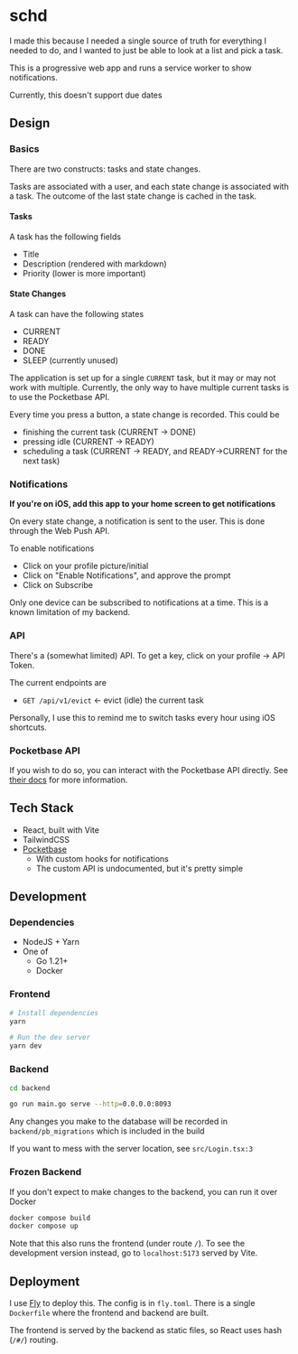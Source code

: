 # schd

I made this because I needed a single source of truth for everything I needed to
do, and I wanted to just be able to look at a list and pick a task.

This is a progressive web app and runs a service worker to show notifications.

Currently, this doesn't support due dates

## Design

### Basics

There are two constructs: tasks and state changes.

Tasks are associated with a user, and each state change is associated with a
task. The outcome of the last state change is cached in the task.

#### Tasks

A task has the following fields

- Title
- Description (rendered with markdown)
- Priority (lower is more important)

#### State Changes

A task can have the following states

- CURRENT
- READY
- DONE
- SLEEP (currently unused)

The application is set up for a single `CURRENT` task, but it may or may not
work with multiple. Currently, the only way to have multiple current tasks is to
use the Pocketbase API.

Every time you press a button, a state change is recorded. This could be

- finishing the current task (CURRENT -> DONE)
- pressing idle (CURRENT -> READY)
- scheduling a task (CURRENT -> READY, and READY->CURRENT for the next task)

### Notifications

**If you're on iOS, add this app to your home screen to get notifications**

On every state change, a notification is sent to the user. This is done through
the Web Push API.

To enable notifications

- Click on your profile picture/initial
- Click on "Enable Notifications", and approve the prompt
- Click on Subscribe

Only one device can be subscribed to notifications at a time. This is a known
limitation of my backend.

### API

There's a (somewhat limited) API. To get a key, click on your profile -> API
Token.

The current endpoints are

- `GET /api/v1/evict` <- evict (idle) the current task

Personally, I use this to remind me to switch tasks every hour using iOS shortcuts.

### Pocketbase API

If you wish to do so, you can interact with the Pocketbase API directly. See
[their docs](https://pocketbase.io/docs/) for more information.

## Tech Stack

- React, built with Vite
- TailwindCSS
- [Pocketbase](https://pocketbase.io/)
  - With custom hooks for notifications
  - The custom API is undocumented, but it's pretty simple

## Development

### Dependencies

- NodeJS + Yarn
- One of
  - Go 1.21+
  - Docker

### Frontend

```bash
# Install dependencies
yarn

# Run the dev server
yarn dev
```

### Backend

```bash
cd backend

go run main.go serve --http=0.0.0.0:8093
```

Any changes you make to the database will be recorded in `backend/pb_migrations`
which is included in the build

If you want to mess with the server location, see `src/Login.tsx:3`

### Frozen Backend

If you don't expect to make changes to the backend, you can run it over Docker

```bash
docker compose build
docker compose up
```

Note that this also runs the frontend (under route `/`). To see the development
version instead, go to `localhost:5173` served by Vite.

## Deployment

I use [Fly](https://fly.io) to deploy this. The config is in `fly.toml`.
There is a single `Dockerfile` where the frontend and backend are built.

The frontend is served by the backend as static files, so React uses hash
(`/#/`) routing.
